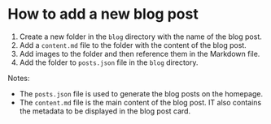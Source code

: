 # How to add a new blog post

1. Create a new folder in the `blog` directory with the name of the blog post.
2. Add a `content.md` file to the folder with the content of the blog post.
3. Add images to the folder and then reference them in the Markdown file.
4. Add the folder to  `posts.json` file in the `blog` directory.

Notes:
- The `posts.json` file is used to generate the blog posts on the homepage.
- The `content.md` file is the main content of the blog post. IT also contains the metadata to be displayed in the blog post card.


